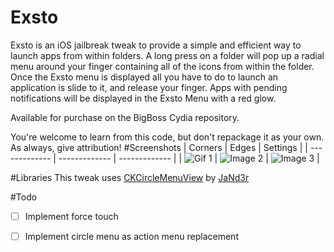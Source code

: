 # Exsto

Exsto is an iOS jailbreak tweak to provide a simple and efficient way to launch apps from within folders. A long press on a folder will pop up a radial menu around your finger containing all of the icons from within the folder. Once the Exsto menu is displayed all you have to do to launch an application is slide to it, and release your finger. Apps with pending notifications will be displayed in the Exsto Menu with a red glow.

Available for purchase on the BigBoss Cydia repository.

You're welcome to learn from this code, but don't repackage it as your own. As always, give attribution!
#Screenshots
| Corners  | Edges |  Settings |
| ------------- | ------------- | ------------- |
| ![Gif 1](https://github.com/zachatrocity/exsto/raw/master/exsto.gif)  | ![Image 2](https://github.com/zachatrocity/exsto/blob/master/IMG_0315.PNG)  | ![Image 3](https://github.com/zachatrocity/exsto/blob/master/IMG_0313.JPG)  |

#Libraries 
This tweak uses [CKCircleMenuView](https://github.com/JaNd3r/CKCircleMenuView) by [JaNd3r](https://github.com/JaNd3r)

#Todo
- [ ] Implement force touch
- [ ] Implement circle menu as action menu replacement

